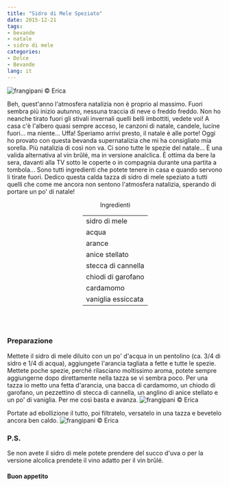 ```yaml
---
title: "Sidro di Mele Speziato"
date: 2015-12-21
tags:
- bevande
- natale
- sidro di mele
categories:
- Dolce
- Bevande
lang: it
---
```

![](header.jpg "frangipani © Erica")

Beh, quest'anno l'atmosfera natalizia non è proprio al massimo. Fuori sembra più inizio autunno, nessuna traccia di neve o freddo freddo. Non ho neanche tirato fuori gli stivali invernali quelli belli imbottiti, vedete voi! A casa c'è l'albero quasi sempre acceso, le canzoni di natale, candele, lucine fuori... ma niente... Uffa! Speriamo arrivi presto, il natale è alle porte! Oggi ho provato con questa bevanda supernatalizia che mi ha consigliato mia sorella. Più natalizia di così non va. Ci sono tutte le spezie del natale... È una valida alternativa al vin brûlé, ma in versione analclica. È ottima da bere la sera, davanti alla TV sotto le coperte o in compagnia durante una partita a tombola... Sono tutti ingredienti che potete tenere in casa e quando servono li tirate fuori. Dedico questa calda tazza di sidro di mele speziato a tutti quelli che come me ancora non sentono l'atmosfera natalizia, sperando di portare un po' di natale!


<div id="wrapper" style="text-align: center">
  <div id="yourdiv" style="display: inline-block;">
    <div class="ingredients">
      <div class="ingredients-title">Ingredienti</div>
      <table>
        <tbody>
          </tr>
          <tr>
            <td>sidro di mele</td>
          </tr>
          <tr>
            <td>acqua</td>
          </tr>
          <tr>
            <td>arance</td>
          </tr>
          <tr>
            <td>anice stellato</td>
          </tr>
          <tr>
            <td>stecca di cannella</td>
          </tr>
          <tr>
            <td>chiodi di garofano</td>
          </tr>
          <tr>
            <td>cardamomo</td>
          </tr>
          <tr>
            <td>vaniglia essiccata</td>    
          </tr>
        </tbody>
      </table>
      <br></br>
    </div>
  </div>
</div>


<h3>
  <font color="grey">
    <i class="fa fa-cogs"></i>
  </font> Preparazione
</h3>

Mettete il sidro di mele diluito con un po' d'acqua in un pentolino (ca. 3/4 di sidro e 1/4 di acqua), aggiungete l'arancia tagliata a fette e tutte le spezie. Mettete poche spezie, perché rilasciano moltissimo aroma, potete sempre aggiungerne dopo direttamente nella tazza se vi sembra poco. Per una tazza io metto una fetta d'arancia, una bacca di cardamomo, un chiodo di garofano, un pezzettino di stecca di cannella, un anglino di anice stellato e un po' di vaniglia. Per me così basta e avanza.
![](pentolino.jpg "frangipani © Erica")

Portate ad ebollizione il tutto, poi filtratelo, versatelo in una tazza e bevetelo ancora ben caldo.
![](risultato.jpg "frangipani © Erica")


<h3>
  <font color="#FFCC00">
    <i class="fa fa-lightbulb-o"></i>
  </font> P.S.
</h3>

Se non avete il sidro di mele potete prendere del succo d'uva o per la versione alcolica prendete il vino adatto per il vin brûlé.

<h4>Buon appetito
  <font color="red">
    <i class="fa fa-smile-o"></i>
  </font>
</h4>
